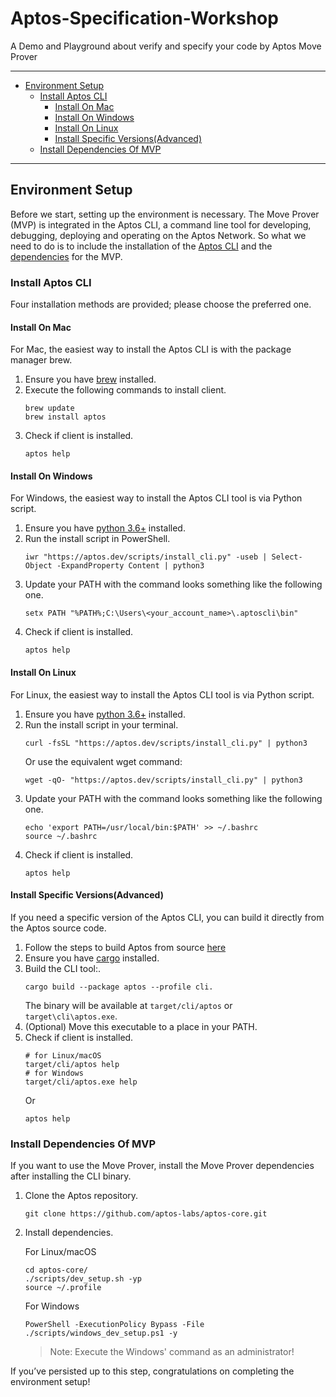 # Aptos-Specification-Workshop

A Demo and Playground about verify and specify your code by Aptos Move Prover

***

* [Environment Setup](#environment-setup)
    * [Install Aptos CLI](#install-aptos-cli)
        * [Install On Mac](#install-on-mac)
        * [Install On Windows](#install-on-windows)
        * [Install On Linux](#install-on-linux)
        * [Install Specific Versions(Advanced)](#install-specific-versionsadvanced)
    * [Install Dependencies Of MVP](#install-dependencies-of-mvp)

***

## Environment Setup

Before we start, setting up the environment is necessary.
The Move Prover (MVP) is integrated in the Aptos CLI, a command line tool for developing, debugging, deploying and operating on the Aptos Network. So what we need to do is to include the installation of the [Aptos CLI][install_aptos_cli] and the [dependencies][install_dependencies] for the MVP.

### Install Aptos CLI

Four installation methods are provided; please choose the preferred one.

#### Install On Mac

For Mac, the easiest way to install the Aptos CLI is with the package manager brew.

1. Ensure you have [brew](https://brew.sh/) installed.
2. Execute the following commands to install client.
    ```
    brew update
    brew install aptos
    ```
3. Check if client is installed.
    ```
    aptos help
    ```

#### Install On Windows

For Windows, the easiest way to install the Aptos CLI tool is via Python script.

1. Ensure you have [python 3.6+](https://www.python.org/) installed.
2. Run the install script in PowerShell.
    ```
    iwr "https://aptos.dev/scripts/install_cli.py" -useb | Select-Object -ExpandProperty Content | python3
    ```
3. Update your PATH with the command looks something like the following one.
    ```
    setx PATH "%PATH%;C:\Users\<your_account_name>\.aptoscli\bin"
    ```
4. Check if client is installed.
    ```
    aptos help
    ```

#### Install On Linux

For Linux, the easiest way to install the Aptos CLI tool is via Python script.

1. Ensure you have [python 3.6+](https://www.python.org/) installed.
2. Run the install script in your terminal.
    ```
    curl -fsSL "https://aptos.dev/scripts/install_cli.py" | python3
    ```
    Or use the equivalent wget command:
    ```
    wget -qO- "https://aptos.dev/scripts/install_cli.py" | python3
    ```
3. Update your PATH with the command looks something like the following one.
    ```
    echo 'export PATH=/usr/local/bin:$PATH' >> ~/.bashrc
    source ~/.bashrc
    ```
4. Check if client is installed.
    ```
    aptos help
    ```

#### Install Specific Versions(Advanced)

If you need a specific version of the Aptos CLI, you can build it directly from the Aptos source code.

1. Follow the steps to build Aptos from source [here](https://aptos.dev/guides/building-from-source/)
2. Ensure you have [cargo](https://doc.rust-lang.org/cargo/getting-started/installation.html#install-rust-and-cargo) installed.
3. Build the CLI tool:.
    ```
    cargo build --package aptos --profile cli.
    ```
    The binary will be available at `target/cli/aptos` or `target\cli\aptos.exe`.
4. (Optional) Move this executable to a place in your PATH.
5. Check if client is installed.
    ```
    # for Linux/macOS
    target/cli/aptos help
    # for Windows
    target/cli/aptos.exe help
    ```
    Or 
    ```
    aptos help
    ```

### Install Dependencies Of MVP

If you want to use the Move Prover, install the Move Prover dependencies after installing the CLI binary.

1. Clone the Aptos repository.
    ```
    git clone https://github.com/aptos-labs/aptos-core.git
    ```
2. Install dependencies.

    For Linux/macOS
    ```
    cd aptos-core/
    ./scripts/dev_setup.sh -yp
    source ~/.profile
    ```
    For Windows
    ```
    PowerShell -ExecutionPolicy Bypass -File ./scripts/windows_dev_setup.ps1 -y
    ```
    > Note: Execute the Windows' command as an administrator!

If you’ve persisted up to this step, congratulations on completing the environment setup!

[install_aptos_cli]: https://aptos.dev/tools/aptos-cli/install-cli/
[install_dependencies]: https://aptos.dev/tools/aptos-cli/install-cli/install-move-prover